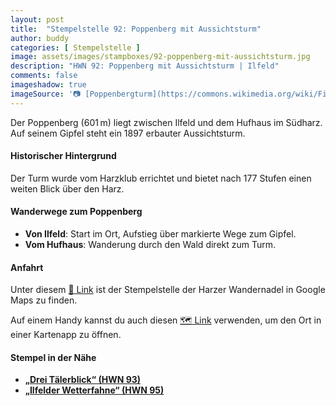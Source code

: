 ```yaml
---
layout: post
title:  "Stempelstelle 92: Poppenberg mit Aussichtsturm"
author: buddy
categories: [ Stempelstelle ]
image: assets/images/stampboxes/92-poppenberg-mit-aussichtsturm.jpg
description: "HWN 92: Poppenberg mit Aussichtsturm | Ilfeld"
comments: false
imageshadow: true
imageSource: '📷 [Poppenbergturm](https://commons.wikimedia.org/wiki/File:Poppenbergturm.jpg) von <a href="https://de.wikipedia.org/wiki/Benutzer:Hejkal" class="extiw" title="de:Benutzer:Hejkal">Benutzer:Hejkal</a> unter Lizenz [CC BY-SA 2.0 de](https://creativecommons.org/licenses/by-sa/2.0/de/deed.en)'
---
```


Der Poppenberg (601 m) liegt zwischen Ilfeld und dem Hufhaus im Südharz. Auf seinem Gipfel steht ein 1897 erbauter Aussichtsturm.

#### Historischer Hintergrund

Der Turm wurde vom Harzklub errichtet und bietet nach 177 Stufen einen weiten Blick über den Harz.

#### Wanderwege zum Poppenberg

- **Von Ilfeld**: Start im Ort, Aufstieg über markierte Wege zum Gipfel.
- **Vom Hufhaus**: Wanderung durch den Wald direkt zum Turm.

#### Anfahrt

Unter diesem [📍 Link](https://www.google.com/maps/dir/?api=1&origin=&destination=51.58811%2C%2010.82696) ist der Stempelstelle der Harzer Wandernadel in Google Maps zu finden.

<div class="android-only">
  Auf einem Handy kannst du auch diesen 
  <a href="geo:51.58811,10.82696">🗺️ Link</a> 
  verwenden, um den Ort in einer Kartenapp zu öffnen.
  <p></p>
</div>

#### Stempel in der Nähe

- [**„Drei Tälerblick“ (HWN 93)**](/stempelstelle-93-dreitaelerblick)
- [**„Ilfelder Wetterfahne“ (HWN 95)**](/stempelstelle-95-ilfelder-wetterfahne)
